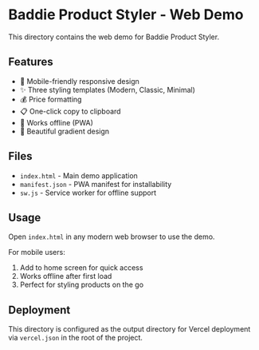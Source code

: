 # Baddie Product Styler - Web Demo

This directory contains the web demo for Baddie Product Styler.

## Features

- 📱 Mobile-friendly responsive design
- ✨ Three styling templates (Modern, Classic, Minimal)
- 💰 Price formatting
- 📋 One-click copy to clipboard
- 🔌 Works offline (PWA)
- 🎨 Beautiful gradient design

## Files

- `index.html` - Main demo application
- `manifest.json` - PWA manifest for installability
- `sw.js` - Service worker for offline support

## Usage

Open `index.html` in any modern web browser to use the demo.

For mobile users:
1. Add to home screen for quick access
2. Works offline after first load
3. Perfect for styling products on the go

## Deployment

This directory is configured as the output directory for Vercel deployment via `vercel.json` in the root of the project.
